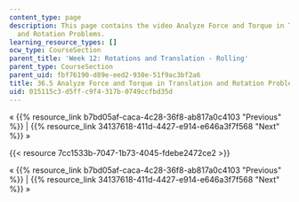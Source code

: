 ```yaml
---
content_type: page
description: This page contains the video Analyze Force and Torque in Translation
  and Rotation Problems.
learning_resource_types: []
ocw_type: CourseSection
parent_title: 'Week 12: Rotations and Translation - Rolling'
parent_type: CourseSection
parent_uid: fbf76190-d89e-eed2-930e-51f9ac3bf2a6
title: 36.5 Analyze Force and Torque in Translation and Rotation Problems
uid: 015115c3-d5ff-c9f4-317b-0749ccfbd35d
---
```


« {{% resource_link b7bd05af-caca-4c28-36f8-ab817a0c4103 "Previous" %}} | {{% resource_link 34137618-411d-4427-e914-e646a3f7f568 "Next" %}} »

{{< resource 7cc1533b-7047-1b73-4045-fdebe2472ce2 >}}

« {{% resource_link b7bd05af-caca-4c28-36f8-ab817a0c4103 "Previous" %}} | {{% resource_link 34137618-411d-4427-e914-e646a3f7f568 "Next" %}} »
